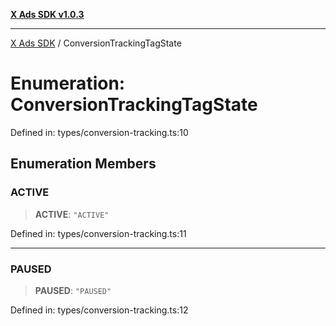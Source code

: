 [**X Ads SDK v1.0.3**](../README.md)

***

[X Ads SDK](../globals.md) / ConversionTrackingTagState

# Enumeration: ConversionTrackingTagState

Defined in: types/conversion-tracking.ts:10

## Enumeration Members

### ACTIVE

> **ACTIVE**: `"ACTIVE"`

Defined in: types/conversion-tracking.ts:11

***

### PAUSED

> **PAUSED**: `"PAUSED"`

Defined in: types/conversion-tracking.ts:12
